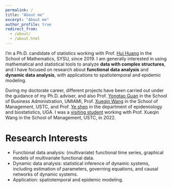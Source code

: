```yaml
---
permalink: /
title: "About me"
excerpt: "About me"
author_profile: true
redirect_from: 
  - /about/
  - /about.html
---
```


I’m a Ph.D. candidate of statistics working with Prof. [Hui Huang](https://math.sysu.edu.cn/teacher/485) in the School of Mathematics, SYSU, since 2019. I am generally interested in using mathematical and statistical tools to analyze $\textbf{data with complex structures}$, and I have focused on research about $\textbf{functional data analysis}$ and $\textbf{dynamic data analysis}$, with applications to spatiotemporal and epidemic modeling.
    
During my doctorate career, different projects have been carried out under the guidance of my Ph.D. adviser, and also Prof. [Yongtao Guan](https://people.miami.edu/profile/yguan@miami.edu) in the School of Business Administration, UMIAMI,  Prof. [Xueqin Wang](https://bs.ustc.edu.cn/english/profile.php?id=650) in the School of Management, USTC, and Prof. [Ye shen](https://publichealth.uga.edu/faculty-member/ye-shen/) in the department of epidemiology and biostatistics, UGA. I was a [visiting student](https://statlab905.github.io/author/jianbin-tan/) working with Prof. Xueqin Wang in the School of Management, USTC, in 2022.



Research Interests
======
- Functional data analysis: (multivariate) functional time series, graphical models of multivariate functional data.
- Dynamic data analysis: statistical inference of dynamic systems, including estimation of parameters, governing equations, and causal networks of dynamic systems.
- Application: spatiotemporal and epidemic modeling.

  
